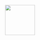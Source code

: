 <!-- GIF Image of a girl coding -->
<div id="header" align="center">
  <img src="https://tenor.com/bCNex.gif" width="100"/>
</div>
